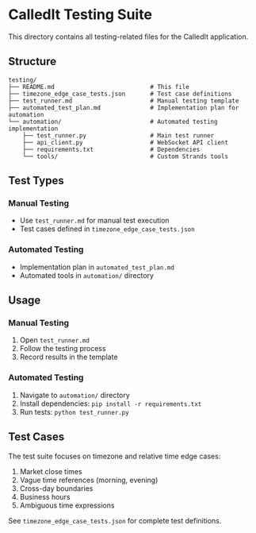 # CalledIt Testing Suite

This directory contains all testing-related files for the CalledIt application.

## Structure

```
testing/
├── README.md                           # This file
├── timezone_edge_case_tests.json       # Test case definitions
├── test_runner.md                      # Manual testing template
├── automated_test_plan.md              # Implementation plan for automation
└── automation/                         # Automated testing implementation
    ├── test_runner.py                  # Main test runner
    ├── api_client.py                   # WebSocket API client
    ├── requirements.txt                # Dependencies
    └── tools/                          # Custom Strands tools
```

## Test Types

### Manual Testing
- Use `test_runner.md` for manual test execution
- Test cases defined in `timezone_edge_case_tests.json`

### Automated Testing
- Implementation plan in `automated_test_plan.md`
- Automated tools in `automation/` directory

## Usage

### Manual Testing
1. Open `test_runner.md`
2. Follow the testing process
3. Record results in the template

### Automated Testing
1. Navigate to `automation/` directory
2. Install dependencies: `pip install -r requirements.txt`
3. Run tests: `python test_runner.py`

## Test Cases

The test suite focuses on timezone and relative time edge cases:
1. Market close times
2. Vague time references (morning, evening)
3. Cross-day boundaries
4. Business hours
5. Ambiguous time expressions

See `timezone_edge_case_tests.json` for complete test definitions.